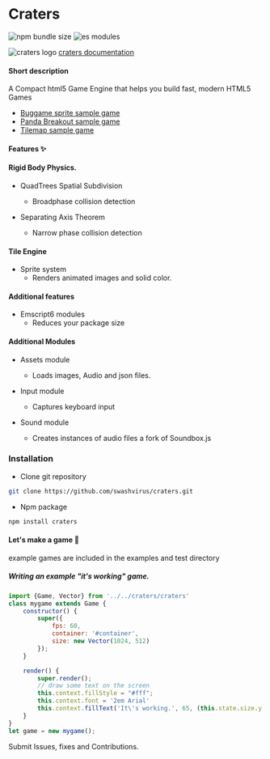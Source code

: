 # Craters
![npm bundle size](https://img.shields.io/bundlephobia/minzip/craters)
![es modules](https://img.shields.io/badge/es-modules-green)

![craters logo](https://swashvirus.github.io/craters/media/craters.gif)
[craters documentation](https://swashvirus.github.io/craters/docs/index.html)

#### Short description
A Compact html5 Game Engine that helps you build fast, modern HTML5 Games
* [Buggame sprite sample game](https://swashvirus.github.io/craters/examples/sprites-demo/index.html)
* [Panda Breakout sample game](https://swashvirus.github.io/craters/examples/breakout-game/index.html)
* [Tilemap sample game](https://swashvirus.github.io/craters/tests/tilemap.test/index.html)

#### Features ✨
#### Rigid Body Physics.

- QuadTrees Spatial Subdivision
	* Broadphase collision detection

- Separating Axis Theorem
	* Narrow phase collision detection

#### Tile Engine

- Sprite system
	* Renders animated images and solid color.

#### Additional features
- Emscript6 modules
	* Reduces your package size

#### Additional Modules
- Assets module
	* Loads images, Audio and json files.

- Input module
	* Captures keyboard input

- Sound module
	* Creates instances of audio files a fork of Soundbox.js

### Installation

- Clone git repository
```bash 
git clone https://github.com/swashvirus/craters.git
```
- Npm package
```bash
npm install craters
```

#### Let's make a game 🚀
example games are included in the examples and test directory

##### Writing an example "it's working" game.
```javascript
import {Game, Vector} from '../../craters/craters'
class mygame extends Game {
    constructor() {
        super({
	        fps: 60,
	        container: '#container',
	        size: new Vector(1024, 512)
        });
    }

    render() {
        super.render();
		// draw some text on the screen
        this.context.fillStyle = "#fff";
        this.context.font = '2em Arial'
        this.context.fillText('It\'s working.️', 65, (this.state.size.y / 2), (this.state.size.x))
    }
}
let game = new mygame();
```
Submit Issues, fixes and Contributions.
